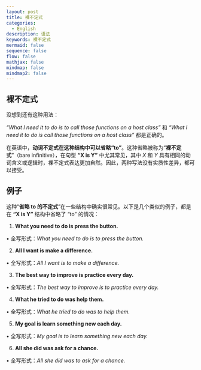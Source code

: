 ```yaml
---
layout: post
title: 裸不定式
categories:
  - English
description: 语法
keywords: 裸不定式
mermaid: false
sequence: false
flow: false
mathjax: false
mindmap: false
mindmap2: false
---
```

## 裸不定式

没想到还有这种用法：

_“What I need it to do is to call those functions on a host class”_ 和 _“What I need it to do is call those functions on a host class”_ 都是正确的。

  

在英语中，**动词不定式在这种结构中可以省略“to”**。这种省略被称为“**裸不定式**”（bare infinitive），在句型 **“X is Y”** 中尤其常见，其中 _X_ 和 _Y_ 具有相同的动词含义或逻辑时，裸不定式表达更加自然。因此，两种写法没有实质性差异，都可以接受。

## 例子

这种“**省略 to 的不定式**”在一些结构中确实很常见。以下是几个类似的例子，都是在 **“X is Y”** 结构中省略了 “to” 的情况：

  

1. **What you need to do is press the button.**

• 全写形式：_What you need to do is to press the button._

2. **All I want is make a difference.**

• 全写形式：_All I want is to make a difference._

3. **The best way to improve is practice every day.**

• 全写形式：_The best way to improve is to practice every day._

4. **What he tried to do was help them.**

• 全写形式：_What he tried to do was to help them._

5. **My goal is learn something new each day.**

• 全写形式：_My goal is to learn something new each day._

6. **All she did was ask for a chance.**

• 全写形式：_All she did was to ask for a chance._